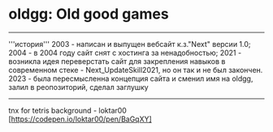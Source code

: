 # oldgg: Old good games 
---
'''история'''
2003 - написан и выпущен вебсайт к.з."Next" версии 1.0;
2004 - в 2004 году сайт снят с хостинга за ненадобностью;
2021 - возникла идея переверстать сайт для закрепления навыков в современном стеке - Next_UpdateSkill2021,
но он так и не был закончен.
2023 - была пересмысленна концепция сайта и сменил имя на oldgg, залил в реопозиторий, 
       сделал заглушку



---

tnx for tetris background - loktar00 [https://codepen.io/loktar00/pen/BaGqXY]